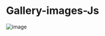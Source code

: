 # Gallery-images-Js
![image](https://github.com/PetusoTwo/Gallery-images-Js/assets/96096173/6c2a6043-c87b-4b03-a18d-a8ed16c6d179)

